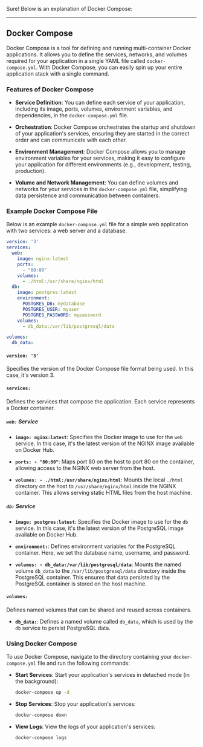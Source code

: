 Sure! Below is an explanation of Docker Compose:

---

## Docker Compose

Docker Compose is a tool for defining and running multi-container Docker applications. It allows you to define the services, networks, and volumes required for your application in a single YAML file called `docker-compose.yml`. With Docker Compose, you can easily spin up your entire application stack with a single command.

### Features of Docker Compose

- **Service Definition**: You can define each service of your application, including its image, ports, volumes, environment variables, and dependencies, in the `docker-compose.yml` file.
  
- **Orchestration**: Docker Compose orchestrates the startup and shutdown of your application's services, ensuring they are started in the correct order and can communicate with each other.
  
- **Environment Management**: Docker Compose allows you to manage environment variables for your services, making it easy to configure your application for different environments (e.g., development, testing, production).
  
- **Volume and Network Management**: You can define volumes and networks for your services in the `docker-compose.yml` file, simplifying data persistence and communication between containers.

### Example Docker Compose File

Below is an example `docker-compose.yml` file for a simple web application with two services: a web server and a database.

```yaml
version: '3'
services:
  web:
    image: nginx:latest
    ports:
      - "80:80"
    volumes:
      - ./html:/usr/share/nginx/html
  db:
    image: postgres:latest
    environment:
      POSTGRES_DB: mydatabase
      POSTGRES_USER: myuser
      POSTGRES_PASSWORD: mypassword
    volumes:
      - db_data:/var/lib/postgresql/data

volumes:
  db_data:
```
#### `version: '3'`

Specifies the version of the Docker Compose file format being used. In this case, it's version 3.

#### `services:`

Defines the services that compose the application. Each service represents a Docker container.

##### `web:` Service

- **`image: nginx:latest`**: Specifies the Docker image to use for the `web` service. In this case, it's the latest version of the NGINX image available on Docker Hub.
  
- **`ports: - "80:80"`**: Maps port 80 on the host to port 80 on the container, allowing access to the NGINX web server from the host.
  
- **`volumes: - ./html:/usr/share/nginx/html`**: Mounts the local `./html` directory on the host to `/usr/share/nginx/html` inside the NGINX container. This allows serving static HTML files from the host machine.

##### `db:` Service

- **`image: postgres:latest`**: Specifies the Docker image to use for the `db` service. In this case, it's the latest version of the PostgreSQL image available on Docker Hub.
  
- **`environment:`**: Defines environment variables for the PostgreSQL container. Here, we set the database name, username, and password.
  
- **`volumes: - db_data:/var/lib/postgresql/data`**: Mounts the named volume `db_data` to the `/var/lib/postgresql/data` directory inside the PostgreSQL container. This ensures that data persisted by the PostgreSQL container is stored on the host machine.

#### `volumes:`

Defines named volumes that can be shared and reused across containers.

- **`db_data:`**: Defines a named volume called `db_data`, which is used by the `db` service to persist PostgreSQL data.

### Using Docker Compose

To use Docker Compose, navigate to the directory containing your `docker-compose.yml` file and run the following commands:

- **Start Services**: Start your application's services in detached mode (in the background):

  ```bash
  docker-compose up -d
  ```

- **Stop Services**: Stop your application's services:

  ```bash
  docker-compose down
  ```

- **View Logs**: View the logs of your application's services:

  ```bash
  docker-compose logs
  ```

